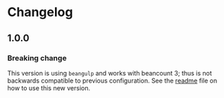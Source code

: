 # Changelog

## 1.0.0

### Breaking change

This version is using `beangulp` and works with beancount 3; thus is not backwards compatible to previous configuration.
See the [readme](README.md) file on how to use this new version.

